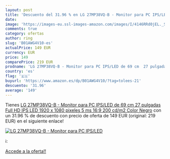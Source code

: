 ```yaml
---
layout: post
title: 'Descuento del 31.96 % en LG 27MP38VQ-B - Monitor para PC IPS/LED '
date: 
image: 'https://images-eu.ssl-images-amazon.com/images/I/4146RRd0jEL._SL200_.jpg'
comments: true
category: ofertas
author: ring
slug: 'B01AWG4V10-es'
actualPrice: 149 EUR
currency: EUR
price: 149
comparePrice: 219 EUR
prodname: 'LG 27MP38VQ-B - Monitor para PC IPS/LED de 69 cm  27 pulgadas  Full HD  IPS  LED  1920 x 1080 pixeles  5 ms  16:9  200 cd/m2  Color Negro'
country: 'es'
flag: '🇪🇸'
buyurl: 'https://www.amazon.es/dp/B01AWG4V10/?tag=tolees-21'
descuento: '31.96'
average: '149'
---
```


Tienes [LG 27MP38VQ-B - Monitor para PC IPS/LED de 69 cm  27 pulgadas  Full HD  IPS  LED  1920 x 1080 pixeles  5 ms  16:9  200 cd/m2  Color Negro](https://www.amazon.es/dp/B01AWG4V10/?tag=tolees-21) con un 31.96 % de descuento con precio de oferta de 149 EUR (original: 219 EUR) en el siguiente enlace!

[![LG 27MP38VQ-B - Monitor para PC IPS/LED ](https://images-eu.ssl-images-amazon.com/images/I/4146RRd0jEL._SL200_.jpg)](https://www.amazon.es/dp/B01AWG4V10/?tag=tolees-21)

ℹ️:


[Accede a la oferta!!](https://www.amazon.es/dp/B01AWG4V10/?tag=tolees-21)
